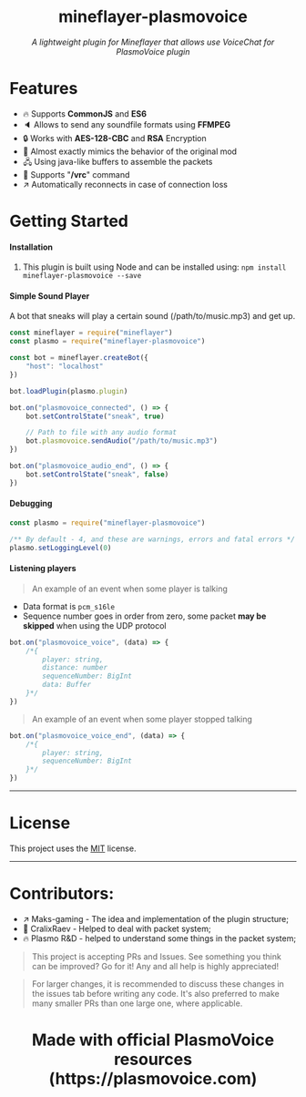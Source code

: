 <h1 align="center">mineflayer-plasmovoice</h1>
<p align="center"><i>A lightweight plugin for Mineflayer that allows use VoiceChat for PlasmoVoice plugin</i></p>

# Features
- 🔥 Supports **CommonJS** and **ES6**
- 🔈 Allows to send any soundfile formats using **FFMPEG**
- 🔒 Works with **AES-128-CBC** and **RSA** Encryption
- 👀 Almost exactly mimics the behavior of the original mod
- 🖧 Using java-like buffers to assemble the packets
- 📎 Supports "**/vrc**" command
- ↗ Automatically reconnects in case of connection loss

# Getting Started
#### Installation
1) This plugin is built using Node and can be installed using: ```npm install mineflayer-plasmovoice --save```

#### Simple Sound Player
A bot that sneaks will play a certain sound (/path/to/music.mp3) and get up.
```js
const mineflayer = require("mineflayer")
const plasmo = require("mineflayer-plasmovoice")

const bot = mineflayer.createBot({
    "host": "localhost"
})

bot.loadPlugin(plasmo.plugin)

bot.on("plasmovoice_connected", () => {
    bot.setControlState("sneak", true)

    // Path to file with any audio format
    bot.plasmovoice.sendAudio("/path/to/music.mp3")
})

bot.on("plasmovoice_audio_end", () => {
    bot.setControlState("sneak", false)
})
```

#### Debugging
```js
const plasmo = require("mineflayer-plasmovoice")

/** By default - 4, and these are warnings, errors and fatal errors */
plasmo.setLoggingLevel(0)
```

#### Listening players
> An example of an event when some player is talking
- Data format is `pcm_s16le`
- Sequence number goes in order from zero, some packet **may be skipped** when using the UDP protocol
```js
bot.on("plasmovoice_voice", (data) => {
    /*{
        player: string,
        distance: number
        sequenceNumber: BigInt
        data: Buffer
    }*/
})
```

> An example of an event when some player stopped talking
```js
bot.on("plasmovoice_voice_end", (data) => {
    /*{
        player: string,
        sequenceNumber: BigInt
    }*/
})
```

---

# License
This project uses the [MIT](https://github.com/Maks-gaming/mineflayer-plasmovoice/blob/master/LICENSE) license.

---

# Contributors:
- ↗ Maks-gaming - The idea and implementation of the plugin structure;
- 📎 CralixRaev - Helped to deal with packet system;
- 🔥 Plasmo R&D - helped to understand some things in the packet system;

> This project is accepting PRs and Issues. See something you think can be improved? Go for it! Any and all help is highly appreciated!

> For larger changes, it is recommended to discuss these changes in the issues tab before writing any code. It's also preferred to make many smaller PRs than one large one, where applicable.

<h1 align="center">Made with official PlasmoVoice resources (https://plasmovoice.com)</h1>
